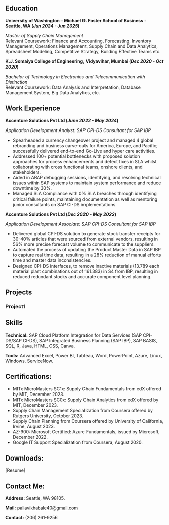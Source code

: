 ## Education
**University of Washington – Michael G. Foster School of Business - Seattle, WA                                                     (_Jun 2024 - Jun 2025_)**

*Master of Supply Chain Management*		       	                                                                  
Relevant Coursework: Finance and Accounting, Forecasting, Inventory Management, Operations Management, Supply Chain and Data Analytics, Spreadsheet Modeling, Competitive Strategy, Building Effective Teams etc.

**K.J. Somaiya College of Engineering, Vidyavihar, Mumbai                                                                           (_Dec 2020 - Oct 2020_)**

*Bachelor of Technology in Electronics and Telecommunication with Distinction*                               
Relevant Coursework: Data Analysis and Interpretation, Database Management System, Big Data Analytics, etc.

    
## Work Experience
**Accenture Solutions Pvt Ltd                                                                                                      (_June 2022 - May 2024_)**

*Application Development Analyst: SAP CPI-DS Consultant for SAP IBP*
- Spearheaded a currency changeover project and managed 4 global rebranding and business carve-outs for America, Europe, and Pacific; successfully delivered end-to-end Go-Live and hyper care activities.
- Addressed 100+ potential bottlenecks with proposed solution approaches for process enhancements and defect fixes in SLA whilst collaborating with cross functional teams, onshore clients, and stakeholders.
- Aided in ABAP debugging sessions, identifying, and resolving technical issues within SAP systems to maintain system performance and reduce downtime by 30%.
- Managed SLA Compliance with 0% SLA breaches through identifying critical failure points, maintaining documentation as well as mentoring junior consultants on SAP CI-DS implementations.

**Accenture Solutions Pvt Ltd                                                                                                       (_Dec 2020 - May 2022_)**

*Application Development Associate: SAP CPI-DS Consultant for SAP IBP*
- Delivered global CPI-DS solution to generate stock transfer receipts for 30-40% articles that were sourced from external vendors, resulting in 56% more precise forecast volume to communicate to the suppliers.
- Automated the process of updating the Product Master Data in SAP IBP to capture real time data, resulting in a 28% reduction of manual efforts time and master data inconsistencies.
- Designed CPI-DS interfaces, to remove inactive materials (13.789 each material plant combinations out of 161.383) in S4 from IBP, resulting in reduced redundant stocks and accurate component level planning.

## Projects 
### Project1


## Skills  
**Technical:** SAP Cloud Platform Integration for Data Services (SAP CPI-DS/SAP CI-DS), SAP Integrated Business Planning (SAP IBP), SAP BASIS, SQL, R, Java, HTML, CSS, Canva.

**Tools:** Advanced Excel, Power BI, Tableau, Word, PowerPoint, Azure, Linux, Windows, ServiceNow.

## Certifications:
- MITx MicroMasters SC1x: Supply Chain Fundamentals from edX offered by MIT, December 2023.
- MITx MicroMasters SC0x: Supply Chain Analytics from edX offered by MIT, December 2023.
- Supply Chain Management Specialization from Coursera offered by Rutgers University, October 2023.
- Supply Chain Planning from Coursera offered by University of California, Irvine, August 2023.
- AZ-900: Microsoft Certified: Azure Fundamentals, issued by Microsoft, December 2022.
- Google IT Support Specialization from Coursera, August 2020.


## Downloads:
 [Resume] 
## Contact Me:
**Address:** Seattle, WA 98105.

**Mail:** pallavikhabale40@gmail.com

**Contact:** (206) 261-9256

